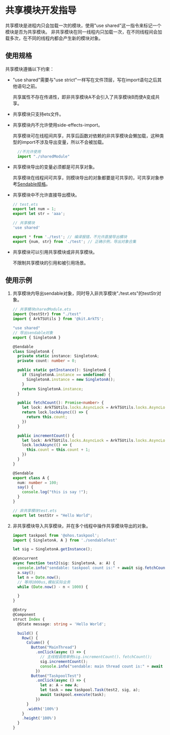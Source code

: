 # 共享模块开发指导

共享模块是进程内只会加载一次的模块，使用"use shared"这一指令来标记一个模块是否为共享模块。
非共享模块在同一线程内只加载一次，在不同线程间会加载多次，在不同的线程内都会产生新的模块对象。

## 使用规格

共享模块遵循以下约束：

- "use shared"需要与"use strict"一样写在文件顶层，写在import语句之后其他语句之前。

  共享属性不存在传递性，即非共享模块A不会引入了共享模块B而使A变成共享。

- 共享模块只支持ets文件。

- 共享模块内不允许使用side-effects-import。

  共享模块可在线程间共享，共享后函数对依赖的非共享模块会懒加载，这种类型的import不涉及导出变量，所以不会被加载。
  
  ```ts
    //不允许使用
    import "./sharedModule"
  ```

- 共享模块导出的变量必须都是可共享对象。

  共享模块在线程间可共享，则模块导出的对象都要是可共享的，可共享对象参考[Sendable规格](arkts-sendable.md)。

- 共享模块中不允许直接导出模块。

  ```ts
  // test.ets
  export let num = 1;
  export let str = 'aaa';

  // 共享模块
  'use shared'

  export * from './test'; // 编译报错，不允许直接导出模块
  export {num, str} from './test'; // 正确示例，导出对象合集
  ```

- 共享模块可以引用共享模块或非共享模块。

  不限制共享模块的引用和被引用场景。

## 使用示例

1. 共享模块内导出sendable对象，同时导入非共享模块"./test.ets"的testStr对象。

    ```ts
    // 共享模块sharedModule.ets
    import {testStr} from "./test"
    import { ArkTSUtils } from '@kit.ArkTS';
    
    "use shared"
    // 导出sendable对象
    export { SingletonA }
    
    @Sendable
    class SingletonA {
      private static instance: SingletonA;
      private count: number = 0;
    
      public static getInstance(): SingletonA {
        if (SingletonA.instance == undefined) {
          SingletonA.instance = new SingletonA();
        }
        return SingletonA.instance;
      }
    
      public fetchCount(): Promise<number> {
        let lock: ArkTSUtils.locks.AsyncLock = ArkTSUtils.locks.AsyncLock.request("lock");
        return lock.lockAsync(() => {
          return this.count;
        })
      }
    
      public incrementCount() {
        let lock: ArkTSUtils.locks.AsyncLock = ArkTSUtils.locks.AsyncLock.request("lock");
        lock.lockAsync(() => {
          this.count = this.count + 1;
        })
      }
    }
    
    @Sendable
    export class A {
      num: number = 100;
      say() {
        console.log("this is say !");
      }
    }
    ```

    ```ts
    // 非共享模块test.ets
    export let testStr = "Hello World";
    ```

2. 非共享模块导入共享模块，并在多个线程中操作共享模块导出的对象。

    ```ts
    import taskpool from '@ohos.taskpool';
    import { SingletonA, A } from './sendableTest'
    
    let sig = SingletonA.getInstance();
    
    @Concurrent
    async function test2(sig: SingletonA, a: A) {
      console.info("sendable: taskpool count is:" + await sig.fetchCount());
      a.say();
      let n = Date.now();
      // 等待1000us,模拟实际业务
      while (Date.now() - n < 1000) {
    
      }
    }
    
    @Entry
    @Component
    struct Index {
      @State message: string = 'Hello World';
    
      build() {
        Row() {
          Column() {
            Button("MainThread")
              .onClick(async () => {
                // 主线程调用单例sig.incrementCount()、fetchCount();
                sig.incrementCount();
                console.info("sendable: main thread count is:" + await sig.fetchCount());
              })
            Button("TaskpoolTest")
              .onClick(async () => {
                let a: A = new A;
                let task = new taskpool.Task(test2, sig, a);
                await taskpool.execute(task);
              })
          }
          .width('100%')
        }
        .height('100%')
      }
    }
    ```
